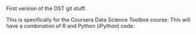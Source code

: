 First version of the DST git stuff.

This is specifically for the Coursera Data Science Toolbox course. This will have
a combination of R and Python (iPython) code.
